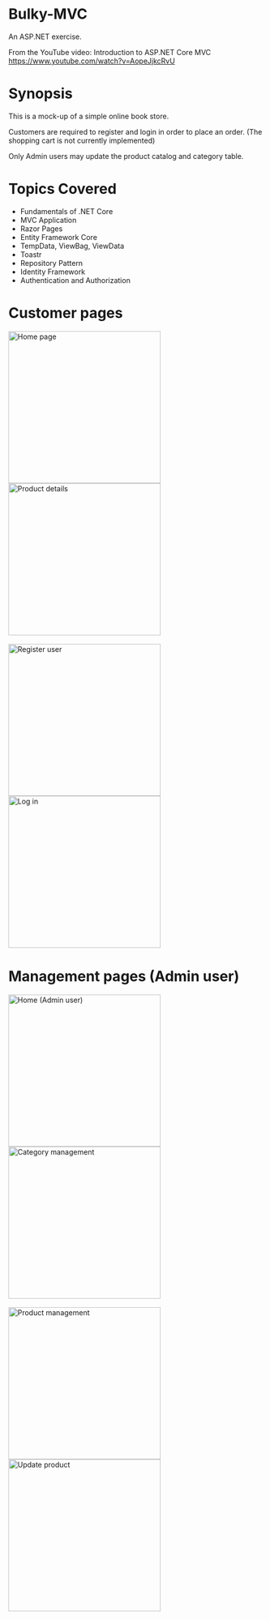 # Bulky-MVC

An ASP.NET exercise.

From the YouTube video: Introduction to ASP.NET Core MVC
https://www.youtube.com/watch?v=AopeJjkcRvU

# Synopsis

This is a mock-up of a simple online book store. 

Customers are required to register and login in order to place an order. (The shopping cart is not currently implemented)

Only Admin users may update the product catalog and category table.

# Topics Covered
- Fundamentals of .NET Core
- MVC Application
- Razor Pages
- Entity Framework Core
- TempData, ViewBag, ViewData
- Toastr
- Repository Pattern
- Identity Framework
- Authentication and Authorization

# Customer pages

<div>
<img src="https://github.com/Barry-Fraser-Anderson/Bulky-MVC/assets/112425916/6a9e0be2-62c7-4592-b170-c42733edfe62" alt="Home page" title="Home page" width="300">
<img src="https://github.com/Barry-Fraser-Anderson/Bulky-MVC/assets/112425916/422e685a-afe9-407b-a095-2db69e6b8ecd" alt="Product details" title="Product details" width="300">
</div>

</br>

<div>
<img src="https://github.com/Barry-Fraser-Anderson/Bulky-MVC/assets/112425916/198593bc-926c-4cc3-867c-c9aba0a25f58" alt="Register user" title="Register user" width="300">
<img src="https://github.com/Barry-Fraser-Anderson/Bulky-MVC/assets/112425916/c50c7b0d-f64a-402c-9246-c169f3aba35b" alt="Log in" title="Log in" width="300">
</div>

# Management pages (Admin user)

<div>
<img src="https://github.com/Barry-Fraser-Anderson/Bulky-MVC/assets/112425916/251fe1db-b795-464d-bfb3-8e427be71721" alt="Home (Admin user)" title="Home (Admin user)" width="300">
<img src="https://github.com/Barry-Fraser-Anderson/Bulky-MVC/assets/112425916/4d0f88c1-4277-486a-a0d7-a07a26d78073" alt="Category management" title="Category management" width="300">
</div>

</br>

<div>
<img src="https://github.com/Barry-Fraser-Anderson/Bulky-MVC/assets/112425916/8a49fca7-6279-488e-8779-634539fdbb56" alt="Product management" title="Product management" width="300">
<img src="https://github.com/Barry-Fraser-Anderson/Bulky-MVC/assets/112425916/848006db-7161-4c0f-b2b4-69cbf931db7a" alt="Update product" title="Update product" width="300">
</div>


